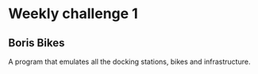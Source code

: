 # Weekly challenge 1
## Boris Bikes
A program that emulates all the docking stations, bikes and infrastructure.

